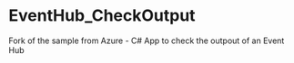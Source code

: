 # EventHub_CheckOutput

Fork of the sample from Azure - C# App to check the outpout of an Event Hub 
